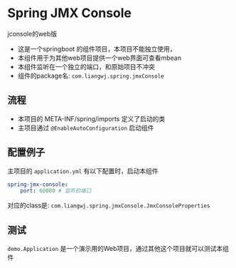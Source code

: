 # Spring JMX Console

jconsole的web版

- 这是一个springboot 的组件项目，本项目不能独立使用，
- 本组件用于为其他web项目提供一个web界面可查看mbean
- 本组件监听在一个独立的端口，和原始项目不冲突
- 组件的package名: `com.liangwj.spring.jmxConsole`

## 流程
- 本项目的 META-INF/spring/imports 定义了启动的类
- 主项目通过 `@EnableAutoConfiguration` 启动组件

## 配置例子
主项目的 `application.yml` 有以下配置时，启动本组件

```yaml
spring-jmx-console:
    port: 60080 # 监听的端口

```
对应的class是: `com.liangwj.spring.jmxConsole.JmxConsoleProperties`

## 测试

`demo.Application` 是一个演示用的Web项目，通过其他这个项目就可以测试本组件